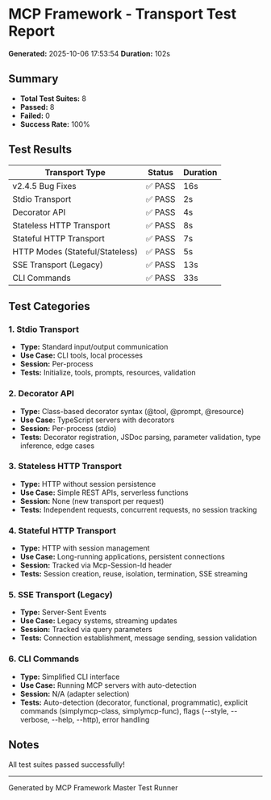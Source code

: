 # MCP Framework - Transport Test Report

**Generated:** 2025-10-06 17:53:54
**Duration:** 102s

## Summary

- **Total Test Suites:** 8
- **Passed:** 8
- **Failed:** 0
- **Success Rate:** 100%

## Test Results

| Transport Type | Status | Duration |
|----------------|--------|----------|
| v2.4.5 Bug Fixes | ✅ PASS | 16s |
| Stdio Transport | ✅ PASS | 2s |
| Decorator API | ✅ PASS | 4s |
| Stateless HTTP Transport | ✅ PASS | 8s |
| Stateful HTTP Transport | ✅ PASS | 7s |
| HTTP Modes (Stateful/Stateless) | ✅ PASS | 5s |
| SSE Transport (Legacy) | ✅ PASS | 13s |
| CLI Commands | ✅ PASS | 33s |

## Test Categories

### 1. Stdio Transport
- **Type:** Standard input/output communication
- **Use Case:** CLI tools, local processes
- **Session:** Per-process
- **Tests:** Initialize, tools, prompts, resources, validation

### 2. Decorator API
- **Type:** Class-based decorator syntax (@tool, @prompt, @resource)
- **Use Case:** TypeScript servers with decorators
- **Session:** Per-process (stdio)
- **Tests:** Decorator registration, JSDoc parsing, parameter validation, type inference, edge cases

### 3. Stateless HTTP Transport
- **Type:** HTTP without session persistence
- **Use Case:** Simple REST APIs, serverless functions
- **Session:** None (new transport per request)
- **Tests:** Independent requests, concurrent requests, no session tracking

### 4. Stateful HTTP Transport
- **Type:** HTTP with session management
- **Use Case:** Long-running applications, persistent connections
- **Session:** Tracked via Mcp-Session-Id header
- **Tests:** Session creation, reuse, isolation, termination, SSE streaming

### 5. SSE Transport (Legacy)
- **Type:** Server-Sent Events
- **Use Case:** Legacy systems, streaming updates
- **Session:** Tracked via query parameters
- **Tests:** Connection establishment, message sending, session validation

### 6. CLI Commands
- **Type:** Simplified CLI interface
- **Use Case:** Running MCP servers with auto-detection
- **Session:** N/A (adapter selection)
- **Tests:** Auto-detection (decorator, functional, programmatic), explicit commands (simplymcp-class, simplymcp-func), flags (--style, --verbose, --help, --http), error handling

## Notes

All test suites passed successfully!

---

Generated by MCP Framework Master Test Runner
